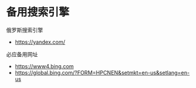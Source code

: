 # 备用搜索引擎

俄罗斯搜索引擎
* https://yandex.com/

必应备用网址
* https://www4.bing.com
* https://global.bing.com/?FORM=HPCNEN&setmkt=en-us&setlang=en-us